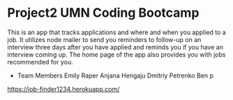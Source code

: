 # Project2 UMN Coding Bootcamp

This is an app that tracks applications and where and when you applied to a job.  It utilizes node mailer to send you reminders to follow-up on an interview three days after you have applied and reminds you if you have an interview coming up.  The home page of the app also provides you with jobs recommended for you.

* Team Members
Emily Raper
Anjana Hengaju
Dmitriy Petrenko
Ben p

https://job-finder1234.herokuapp.com/

